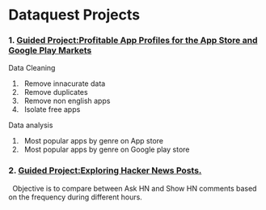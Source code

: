 # Dataquest Projects
### 1. <a href="https://github.com/pravvvv/Dataquest_notes/blob/main/Guided%20Project_%20Profitable%20App%20Profiles%20for%20the%20App%20Store%20and%20Google%20Play%20Markets.ipynb">Guided Project:Profitable App Profiles for the App Store and Google Play Markets</a>

Data Cleaning <br />
1. &nbsp; Remove innacurate data <br />
2. &nbsp; Remove duplicates <br />
3. &nbsp; Remove non english apps <br />
4. &nbsp; Isolate free apps <br />

Data analysis <br />
1. &nbsp; Most popular apps by genre on App store  <br />
2. &nbsp; Most popular apps by genre on Google play store  <br />


### 2. <a href="https://github.com/pravvvv/Dataquest_Data_Scientist_Path/blob/main/Guided%20Project_%20Exploring%20Hacker%20News%20Posts.ipynb">Guided Project:Exploring Hacker News Posts.</a>

&nbsp; Objective is to compare between Ask HN and Show HN comments based on the frequency during different hours.


